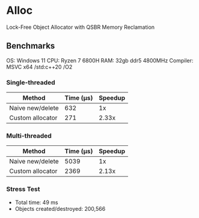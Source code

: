 # Alloc
Lock-Free Object Allocator with QSBR Memory Reclamation

## Benchmarks

OS: Windows 11
CPU: Ryzen 7 6800H
RAM: 32gb ddr5 4800MHz
Compiler: MSVC x64 /std:c++20 /O2 

### Single-threaded
| Method             | Time (μs) | Speedup |
|-------------------|-----------|---------|
| Naive new/delete   | 632       | 1x      |
| Custom allocator   | 271       | 2.33x   |

### Multi-threaded
| Method             | Time (μs) | Speedup |
|-------------------|-----------|---------|
| Naive new/delete   | 5039      | 1x      |
| Custom allocator   | 2369      | 2.13x   |

### Stress Test
- Total time: 49 ms
- Objects created/destroyed: 200,566

